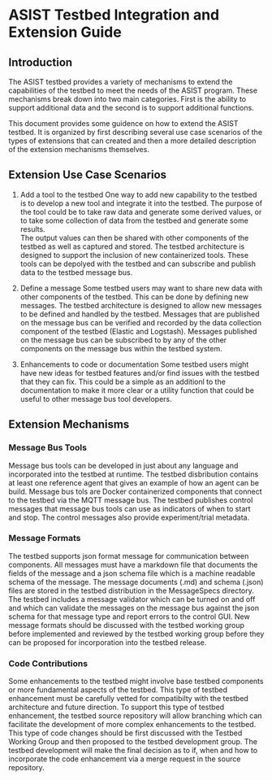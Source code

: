 # ASIST Testbed Integration and Extension Guide

## Introduction
The ASIST testbed provides a variety of mechanisms to extend the capabilities of the testbed to meet the
needs of the ASIST program.  These mechanisms break down into two main categories.
First is the ability to support additional data and the second is to support additional functions.  

This document provides some guidence on how to extend the ASIST testbed.  It is organized by first describing
several use case scenarios of the types of extensions that can created and then a more detailed description of
the extension mechanisms themselves.

## Extension Use Case Scenarios

1. Add a tool to the testbed
One way to add new capability to the testbed is to develop a new tool and integrate it into the testbed. 
The purpose of the tool could be to take raw data and generate some derived values, or to take some collection of 
data from the testbed and generate some results.  
The output values can then be shared with other components of the testbed  as well as captured and stored.
The testbed architecture is designed to support the inclusion of new containerized tools.
These tools can be depolyed with the testbed and can subscribe and publish data to the testbed message bus.

2. Define a message
Some testbed users may want to share new data with other components of the testbed.
This can be done by defining new messages.
The testbed architecture is designed to allow new messages to be defined and handled by the testbed. 
Messages that are published on the message bus can be verified and recorded by the data collection component of
the testbed (Elastic and Logstash).  Messages published on the message bus can be subscribed to by any of the other 
components on the message bus within the testbed system.

3. Enhancements to code or documentation
Some testbed users might have new ideas for testbed features and/or find issues with the testbed that they can fix.
This could be a simple as an additionl to the documentation to make it more clear or a utility function that could 
be useful to other message bus tool developers.  

## Extension Mechanisms

### Message Bus Tools
Message bus tools can be developed in just about any language and incorporated into the testbed at runtime.
The testbed disbribution contains at least one reference agent that gives an example of how an agent can be build.
Message bus tols are Docker containerized components that connect to the testbed via the MQTT message bus.
The testbed publishes control messages that message bus tools can use as indicators of when 
to start and stop.  The control messages also provide experiment/trial metadata.

### Message Formats
The testbed supports json format message for communication between components.  All messages must have a markdown
file that documents the fields of the message and a json schema file which is a machine readable schema of the message.
The message documents (.md) and schema (.json) files are stored in the testbed distribution in the MessageSpecs directory.  
The testbed includes a message validator which can be turned on and off and which can validate the messages on the message bus 
against the json schema for that message type and report errors to the control GUI.
New message formats should be discussed with the testbed working group before implemented and 
reviewed by the testbed working group before they can be proposed for incorporation into the testbed release.

### Code Contributions
Some enhancements to the testbed might involve base testbed components or more fundamental aspects of the testbed. 
This type of testbed enhancement must be carefully vetted for compatibilty with the testbed architecture and future direction.
To support this type of testbed enhancement, the testbed source repository will allow branching which can facilitate
the development of more complex enhancements to the testbed.  This type of code changes should be first discussed with
the Testbed Working Group and then proposed to the testbed development group.
The testbed development will make the final decision as to if, when and how to incorporate the code enhancement 
via a merge request in the source repository.